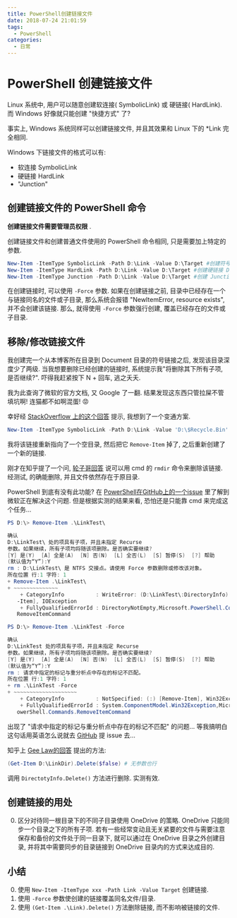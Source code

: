 ```yaml
---
title: PowerShell创建链接文件
date: 2018-07-24 21:01:59
tags:
  - PowerShell
categories:
  - 日常
---
```

# PowerShell 创建链接文件

Linux 系统中, 用户可以随意创建软连接( SymbolicLink) 或 硬链接( HardLink). 而 Windows 好像就只能创建 "快捷方式" 了?

事实上, Windows 系统同样可以创建链接文件, 并且其效果和 Linux 下的 *Link 完全相同.

Windows 下链接文件的格式可以有:

- 软连接 SymbolicLink
- 硬链接 HardLink
- "Junction"

## 创建链接文件的 PowerShell 命令

**创建链接文件需要管理员权限** .

创建链接文件和创建普通文件使用的 PowerShell 命令相同, 只是需要加上特定的参数.

```powershell
New-Item -ItemType SymbolicLink -Path D:\Link -Value D:\Target #创建符号链接 D:\Link -> D:\Target
New-Item -ItemType HardLink -Path D:\Link -Value D:\Target #创建硬链接 D:\Link -> D:\Target. 注意, 硬链接只能链接两个文件, 不能链接两个目录
New-Item -ItemType Junction -Path D:\Link -Value D:\Target #创建 Junction D:\Link -> D:\Target
```

在创建链接时, 可以使用 `-Force` 参数. 如果在创建链接之前, 目录中已经存在一个与链接同名的文件或子目录, 那么系统会报错 "NewItemError, resource exists", 并不会创建该链接. 那么, 就得使用 `-Force` 参数强行创建, 覆盖已经存在的文件或子目录.

## 移除/修改链接文件

我创建完一个从本博客所在目录到 Document 目录的符号链接之后, 发现该目录深度少了两级. 当我想要删除已经创建的链接时, 系统提示我"将删除其下所有子项, 是否继续?". 吓得我赶紧按下 N + 回车, 逃之夭夭.

我为此查询了微软的官方文档, 又 Google 了一翻. 结果发现这东西只管拉屎不管填坑啊! 连猫都不如啊混蛋! 😡

幸好经 [StackOverflow 上的这个回答](https://stackoverflow.com/questions/45536928/powershell-remove-symbolic-link-windows) 提示, 我想到了一个变通方案.

```powershell
New-Item -ItemType SymbolicLink -Path D:\Link -Value 'D:\$Recycle.Bin' -Force
```

我将该链接重新指向了一个空目录, 然后把它 `Remove-Item` 掉了, 之后重新创建了一个新的链接.

刚才在知乎提了一个问, [轮子哥回答](https://www.zhihu.com/question/286730188/answer/451072733) 说可以用 cmd 的 `rmdir` 命令来删除该链接. 经测试, 的确能删除, 并且文件依然存在于原目录.

PowerShell 到底有没有此功能? 在 [PowerShell在GitHub上的一个issue](https://github.com/powershell/powershell/issues/621) 里了解到微软正在解决这个问题. 但是根据实测的结果来看, 恐怕还是只能靠 cmd 来完成这个任务...

```powershell
PS D:\> Remove-Item .\LinkTest\

确认
D:\LinkTest\ 处的项具有子项，并且未指定 Recurse
参数。如果继续，所有子项均将随该项删除。是否确实要继续?
[Y] 是(Y)  [A] 全是(A)  [N] 否(N)  [L] 全否(L)  [S] 暂停(S)  [?] 帮助
(默认值为“Y”):Y
rm : D:\LinkTest\ 是 NTFS 交接点。请使用 Force 参数删除或修改该对象。
所在位置 行:1 字符: 1
+ Remove-Item .\LinkTest\
+ ~~~~~~~~~~~~~~
    + CategoryInfo          : WriteError: (D:\LinkTest\:DirectoryInfo) [Remove
   -Item], IOException
    + FullyQualifiedErrorId : DirectoryNotEmpty,Microsoft.PowerShell.Commands.
   RemoveItemCommand

PS D:\> Remove-Item .\LinkTest -Force

确认
D:\LinkTest 处的项具有子项，并且未指定 Recurse
参数。如果继续，所有子项均将随该项删除。是否确实要继续?
[Y] 是(Y)  [A] 全是(A)  [N] 否(N)  [L] 全否(L)  [S] 暂停(S)  [?] 帮助
(默认值为“Y”):Y
rm : 请求中指定的标记与重分析点中存在的标记不匹配。
所在位置 行:1 字符: 1
+ rm .\LinkTest -Force
+ ~~~~~~~~~~~~~~~~~~~~
    + CategoryInfo          : NotSpecified: (:) [Remove-Item], Win32Exception
    + FullyQualifiedErrorId : System.ComponentModel.Win32Exception,Microsoft.P
   owerShell.Commands.RemoveItemCommand
```

出现了 "请求中指定的标记与重分析点中存在的标记不匹配" 的问题... 等我搞明白这句话用英语怎么说就去 [GitHub](https://github.com/powershell/powershell/issues) 提 issue 去...

知乎上 [Gee Law的回答](https://www.zhihu.com/question/286730188/answer/451095023) 提出的方法:

```powershell
(Get-Item D:\LinkDir).Delete($false) # 无参数也行
```

调用 `DirectotyInfo.Delete()` 方法进行删除. 实测有效.

## 创建链接的用处

0. 区分对待同一根目录下的不同子目录使用 OneDrive 的策略.
    OneDrive 只能同步一个目录之下的所有子项. 若有一些经常变动且无关紧要的文件与需要注意保存和备份的文件处于同一目录下, 就可以通过在 OneDrive 目录之外创建目录, 并将其中需要同步的目录链接到 OneDrive 目录内的方式来达成目的.

## 小结

0. 使用 `New-Item -ItemType xxx -Path Link -Value Target` 创建链接.
0. 使用 `-Force` 参数使创建的链接覆盖同名文件/目录.
0. 使用 `(Get-Item .\Link).Delete()` 方法删除链接, 而不影响被链接的文件.
